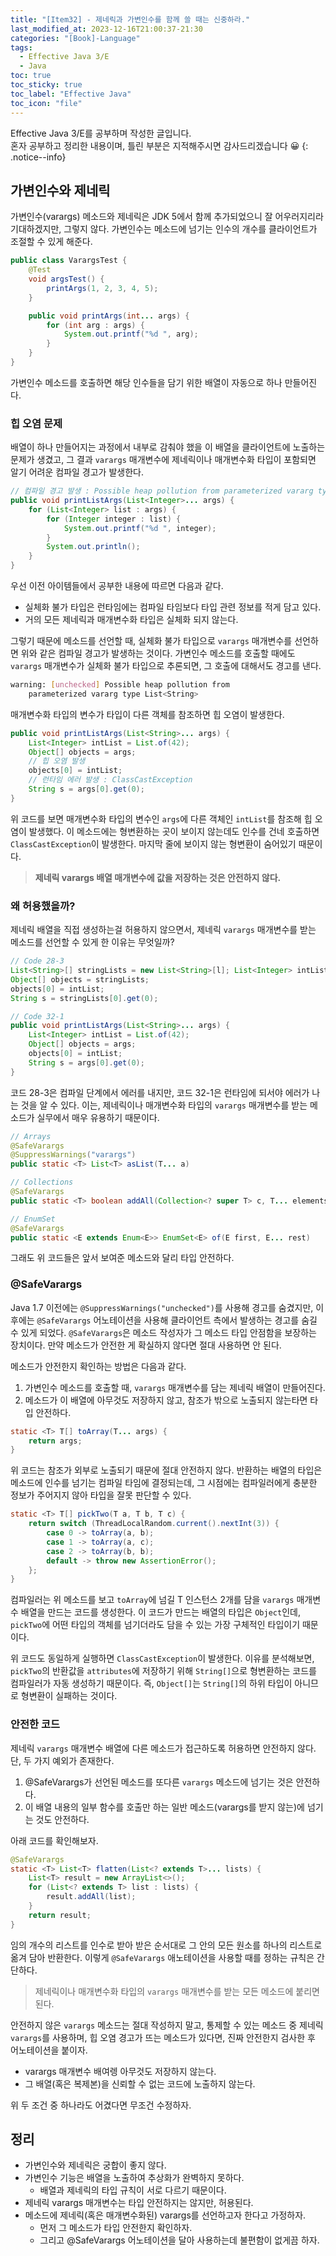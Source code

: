 ```yaml
---
title: "[Item32] - 제네릭과 가변인수를 함께 쓸 때는 신중하라."
last_modified_at: 2023-12-16T21:00:37-21:30
categories: "[Book]-Language"
tags:
  - Effective Java 3/E
  - Java
toc: true
toc_sticky: true
toc_label: "Effective Java"
toc_icon: "file"
---
```


Effective Java 3/E를 공부하며 작성한 글입니다.<br>
혼자 공부하고 정리한 내용이며, 틀린 부분은 지적해주시면 감사드리겠습니다 😀
{: .notice--info}

## 가변인수와 제네릭

가변인수(varargs) 메소드와 제네릭은 JDK 5에서 함께 추가되었으니 잘 어우러지리라 기대하겠지만, 그렇지 않다.
가변인수는 메소드에 넘기는 인수의 개수를 클라이언트가 조절할 수 있게 해준다.

```java
public class VarargsTest {
    @Test
    void argsTest() {
        printArgs(1, 2, 3, 4, 5);
    }

    public void printArgs(int... args) {
        for (int arg : args) {
            System.out.printf("%d ", arg);
        }
    }
}
```

가변인수 메소드를 호출하면 해당 인수들을 담기 위한 배열이 자동으로 하나 만들어진다.

### 힙 오염 문제

배열이 하나 만들어지는 과정에서 내부로 감춰야 했을 이 배열을 클라이언트에 노출하는 문제가 생겼고,
그 결과 `varargs` 매개변수에 제네릭이나 매개변수화 타입이 포함되면 알기 어려운 컴파일 경고가 발생한다.

```java
// 컴파일 경고 발생 : Possible heap pollution from parameterized vararg type
public void printListArgs(List<Integer>... args) {
    for (List<Integer> list : args) {
        for (Integer integer : list) {
            System.out.printf("%d ", integer);
        }
        System.out.println();
    }
}
```

우선 이전 아이템들에서 공부한 내용에 따르면 다음과 같다.

- 실체화 불가 타입은 런타임에는 컴파일 타임보다 타입 관련 정보를 적게 담고 있다.
- 거의 모든 제네릭과 매개변수화 타입은 실체화 되지 않는다.

그렇기 때문에 메소드를 선언할 때, 실체화 불가 타입으로 `varargs` 매개변수를 선언하면 위와 같은 컴파일 경고가 발생하는 것이다.
가변인수 메소드를 호출할 때에도 `varargs` 매개변수가 실체화 불가 타입으로 추론되면, 그 호출에 대해서도 경고를 낸다.

```bash
warning: [unchecked] Possible heap pollution from
    parameterized vararg type List<String>
```

매개변수화 타입의 변수가 타입이 다른 객체를 참조하면 힙 오염이 발생한다.

```java
public void printListArgs(List<String>... args) {
    List<Integer> intList = List.of(42);
    Object[] objects = args;
    // 힙 오염 발생
    objects[0] = intList;
    // 런타임 에러 발생 : ClassCastException
    String s = args[0].get(0);
}
```

위 코드를 보면 매개변수화 타입의 변수인 `args`에 다른 객체인 `intList`를 참조해 힙 오염이 발생했다.
이 메소드에는 형변환하는 곳이 보이지 않는데도 인수를 건네 호출하면 `ClassCastException`이 발생한다.
마지막 줄에 보이지 않는 형변환이 숨어있기 때문이다.

> **제네릭 varargs 배열 매개변수에 값을 저장하는 것은 안전하지 않다.**

### 왜 허용했을까?

제네릭 배열을 직접 생성하는걸 허용하지 않으면서, 제네릭 `varargs` 매개변수를 받는 메소드를 선언할 수 있게 한 이유는 무엇일까?

```java
// Code 28-3
List<String>[] stringLists = new List<String>[l]; List<Integer> intList = List.of(42);
Object[] objects = stringLists;
objects[0] = intList;
String s = stringLists[0].get(0);
```

```java
// Code 32-1
public void printListArgs(List<String>... args) {
    List<Integer> intList = List.of(42);
    Object[] objects = args;
    objects[0] = intList;
    String s = args[0].get(0);
}
```

코드 28-3은 컴파일 단계에서 에러를 내지만, 코드 32-1은 런타임에 되서야 에러가 나는 것을 알 수 있다.
이는, 제네릭이나 매개변수화 타입의 `varargs` 매개변수를 받는 메소드가 실무에서 매우 유용하기 때문이다.

```java
// Arrays
@SafeVarargs
@SuppressWarnings("varargs")
public static <T> List<T> asList(T... a)

// Collections
@SafeVarargs
public static <T> boolean addAll(Collection<? super T> c, T... elements)

// EnumSet
@SafeVarargs
public static <E extends Enum<E>> EnumSet<E> of(E first, E... rest)
```

그래도 위 코드들은 앞서 보여준 메소드와 달리 타입 안전하다.

### @SafeVarargs

Java 1.7 이전에는 `@SuppressWarnings("unchecked")`를 사용해 경고를 숨겼지만,
이후에는 `@SafeVarargs` 어노테이션을 사용해 클라이언트 측에서 발생하는 경고를 숨길 수 있게 되었다.
`@SafeVarargs`은 메소드 작성자가 그 메소드 타입 안점함을 보장하는 장치이다.
만약 메소드가 안전한 게 확실하지 않다면 절대 사용하면 안 된다.

메소드가 안전한지 확인하는 방법은 다음과 같다.

1. 가변인수 메소드를 호출할 때, `varargs` 매개변수를 담는 제네릭 배열이 만들어진다.
2. 메소드가 이 배열에 아무것도 저장하지 않고, 참조가 밖으로 노출되지 않는타면 타입 안전하다.

```java
static <T> T[] toArray(T... args) {
    return args;
}
```

위 코드는 참조가 외부로 노출되기 때문에 절대 안전하지 않다.
반환하는 배열의 타입은 메소드에 인수를 넘기는 컴파일 타임에 결정되는데,
그 시점에는 컴파일러에게 충분한 정보가 주어지지 않아 타입을 잘못 판단할 수 있다.

```java
static <T> T[] pickTwo(T a, T b, T c) {
    return switch (ThreadLocalRandom.current().nextInt(3)) {
        case 0 -> toArray(a, b);
        case 1 -> toArray(a, c);
        case 2 -> toArray(b, b);
        default -> throw new AssertionError();
    };
}
```

컴파일러는 위 메소드를 보고 `toArray`에 넘길 T 인스턴스 2개를 담을 `varargs` 매개변수 배열을 만드는 코드를 생성한다.
이 코드가 만드는 배열의 타입은 `Object`인데, `pickTwo`에 어떤 타입의 객체를 넘기더라도 담을 수 있는 가장 구체적인 타입이기 때문이다.

위 코드도 동일하게 실행하면 `ClassCastException`이 발생한다.
이유를 분석해보면, `pickTwo`의 반환값을 `attributes`에 저장하기 위해 `String[]`으로 형변환하는 코드를 컴파일러가 자동 생성하기 때문이다.
즉, `Object[]`는 `String[]`의 하위 타입이 아니므로 형변환이 실패하는 것이다.

### 안전한 코드

제네릭 `varargs` 매개변수 배열에 다른 메소드가 접근하도록 허용하면 안전하지 않다.
단, 두 가지 예외가 존재한다.

1. @SafeVarargs가 선언된 메소드를 또다른 `varargs` 메소드에 넘기는 것은 안전하다.
2. 이 배열 내용의 일부 함수를 호출만 하는 일반 메소드(varargs를 받지 않는)에 넘기는 것도 안전하다.

아래 코드를 확인해보자.

```java
@SafeVarargs
static <T> List<T> flatten(List<? extends T>... lists) {
    List<T> result = new ArrayList<>();
    for (List<? extends T> list : lists) {
        result.addAll(list);
    }
    return result;
}
```

임의 개수의 리스트를 인수로 받아 받은 순서대로 그 안의 모든 원소를 하나의 리스트로 옮겨 담아 반환한다.
이렇게 `@SafeVarargs` 애노테이션을 사용할 때를 정하는 규칙은 간단하다.

> 제네릭이나 매개변수화 타입의 `varargs` 매개변수를 받는 모든 메소드에 붙리면 된다.

안전하지 않은 `varargs` 메소드는 절대 작성하지 말고,
통제할 수 있는 메소드 중 제네릭 `varargs`를 사용하며, 힙 오염 경고가 뜨는 메소드가 있다면,
진짜 안전한지 검사한 후 어노테이션을 붙이자.

- varargs 매개변수 배여렝 아무것도 저장하지 않는다.
- 그 배열(혹은 복제본)을 신뢰할 수 없는 코드에 노출하지 않는다.

위 두 조건 중 하나라도 어겼다면 무조건 수정하자.

## 정리

- 가변인수와 제네릭은 궁합이 좋지 않다.
- 가변인수 기능은 배열을 노출하여 추상화가 완벽하지 못하다.
  - 배열과 제네릭의 타입 규칙이 서로 다르기 때문이다.
- 제네릭 varargs 매개변수는 타입 안전하지는 않지만, 허용된다.
- 메소드에 제네릭(혹은 매개변수화된) varargs를 선언하고자 한다고 가정하자.
  - 먼저 그 메소드가 타입 안전한지 확인하자.
  - 그리고 @SafeVarargs 어노테이션을 달아 사용하는데 불편함이 없게끔 하자.
